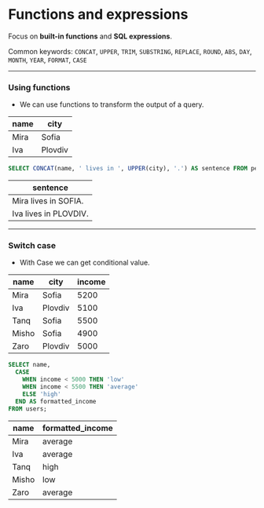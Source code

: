 # Functions and expressions

Focus on **built-in functions** and **SQL expressions**.

Common keywords: `CONCAT`, `UPPER`, `TRIM`, `SUBSTRING`, `REPLACE`, `ROUND`, `ABS`, `DAY`, `MONTH`, `YEAR`, `FORMAT`, `CASE`

---

### Using functions

- We can use functions to transform the output of a query.

| name | city    |
| ---- | ------- |
| Mira | Sofia   |
| Iva  | Plovdiv |

```sql
SELECT CONCAT(name, ' lives in ', UPPER(city), '.') AS sentence FROM people;
```

| sentence              |
| --------------------- |
| Mira lives in SOFIA.  |
| Iva lives in PLOVDIV. |

---

### Switch case

- With Case we can get conditional value.

| name  | city    | income |
| ----- | ------- | ------ |
| Mira  | Sofia   | 5200   |
| Iva   | Plovdiv | 5100   |
| Tanq  | Sofia   | 5500   |
| Misho | Sofia   | 4900   |
| Zaro  | Plovdiv | 5000   |

```sql
SELECT name,
  CASE
    WHEN income < 5000 THEN 'low'
    WHEN income < 5500 THEN 'average'
    ELSE 'high'
  END AS formatted_income
FROM users;
```

| name  | formatted_income |
| ----- | ---------------- |
| Mira  | average          |
| Iva   | average          |
| Tanq  | high             |
| Misho | low              |
| Zaro  | average          |
